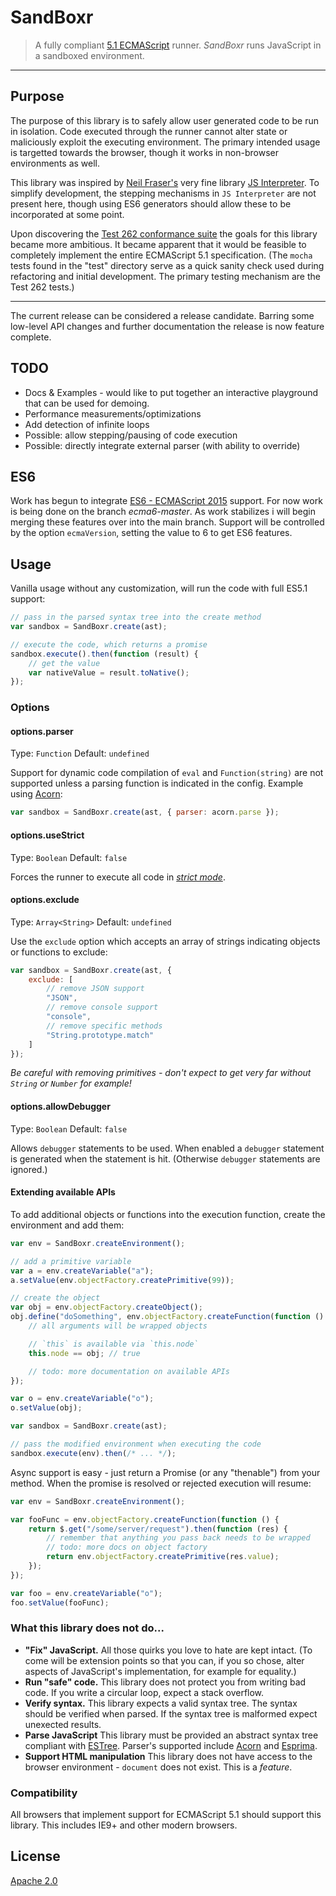 # SandBoxr
> A fully compliant [5.1 ECMAScript](http://www.ecma-international.org/ecma-262/5.1/index.html) runner. _SandBoxr_ runs JavaScript in a sandboxed environment.

-----

## Purpose

The purpose of this library is to safely allow user generated code to be run in isolation. Code executed through the runner cannot alter state or maliciously exploit the executing environment. The primary intended usage is targetted towards the browser, though it works in non-browser environments as well.

This library was inspired by [Neil Fraser's](https://github.com/NeilFraser) very fine library [JS Interpreter](https://github.com/NeilFraser/JS-Interpreter). To simplify development, the stepping mechanisms in `JS Interpreter` are not present here, though using ES6 generators should allow these to be incorporated at some point.

Upon discovering the [Test 262 conformance suite](https://github.com/tc39/test262) the goals for this library became more ambitious. It became apparent that it would be feasible to completely implement the entire ECMAScript 5.1 specification. (The `mocha` tests found in the "test" directory serve as a quick sanity check used during refactoring and initial development. The primary testing mechanism are the Test 262 tests.)

-----

The current release can be considered a release candidate. Barring some low-level API changes and further documentation the release is now feature complete.

## TODO
- Docs & Examples - would like to put together an interactive playground that can be used for demoing.
- Performance measurements/optimizations
- Add detection of infinite loops
- Possible: allow stepping/pausing of code execution
- Possible: directly integrate external parser (with ability to override)

## ES6
Work has begun to integrate [ES6 - ECMAScript 2015](http://www.ecma-international.org/ecma-262/6.0/index.html) support. For now work is being done on the branch _ecma6-master_. As work stabilizes i will begin merging these features over into the main branch. Support will be controlled by the option `ecmaVersion`, setting the value to 6 to get ES6 features.

## Usage

Vanilla usage without any customization, will run the code with full ES5.1 support:

```js
// pass in the parsed syntax tree into the create method
var sandbox = SandBoxr.create(ast);

// execute the code, which returns a promise
sandbox.execute().then(function (result) {
	// get the value
	var nativeValue = result.toNative();
});
```

### Options

#### options.parser
Type: `Function`
Default: `undefined`

Support for dynamic code compilation of `eval` and `Function(string)` are not supported unless a parsing function is indicated in the config. Example using [Acorn](https://github.com/marijnh/acorn):

```js
var sandbox = SandBoxr.create(ast, { parser: acorn.parse });
```

#### options.useStrict
Type: `Boolean`
Default: `false`

Forces the runner to execute all code in *[strict mode](https://developer.mozilla.org/en-US/docs/Web/JavaScript/Reference/Strict_mode)*.

#### options.exclude
Type: `Array<String>`
Default: `undefined`

Use the `exclude` option which accepts an array of strings indicating objects or functions to exclude:

```js
var sandbox = SandBoxr.create(ast, {
	exclude: [
		// remove JSON support
		"JSON",
		// remove console support
		"console",
		// remove specific methods
		"String.prototype.match"
	]
});
```
*Be careful with removing primitives - don't expect to get very far without `String` or `Number` for example!*

#### options.allowDebugger
Type: `Boolean`
Default: `false`

Allows `debugger` statements to be used. When enabled a `debugger` statement is generated when the statement is hit. (Otherwise `debugger` statements are ignored.)

#### Extending available APIs

To add additional objects or functions into the execution function, create the environment and add them:

```js
var env = SandBoxr.createEnvironment();

// add a primitive variable
var a = env.createVariable("a");
a.setValue(env.objectFactory.createPrimitive(99));

// create the object
var obj = env.objectFactory.createObject();
obj.define("doSomething", env.objectFactory.createFunction(function () {
	// all arguments will be wrapped objects

	// `this` is available via `this.node`
	this.node == obj; // true

	// todo: more documentation on available APIs
});

var o = env.createVariable("o");
o.setValue(obj);

var sandbox = SandBoxr.create(ast);

// pass the modified environment when executing the code
sandbox.execute(env).then(/* ... */);
```

Async support is easy - just return a Promise (or any "thenable") from your method. When the promise is resolved or rejected execution will resume:

```js
var env = SandBoxr.createEnvironment();

var fooFunc = env.objectFactory.createFunction(function () {
	return $.get("/some/server/request").then(function (res) {
		// remember that anything you pass back needs to be wrapped
		// todo: more docs on object factory
		return env.objectFactory.createPrimitive(res.value);
	});
});

var foo = env.createVariable("o");
foo.setValue(fooFunc);
```

### What this library does not do...
- **"Fix" JavaScript.** All those quirks you love to hate are kept intact. (To come will be extension points so that you can, if you so chose, alter aspects of JavaScript's implementation, for example for equality.)
- **Run "safe" code.** This library does not protect you from writing bad code. If you write a circular loop, expect a stack overflow.
- **Verify syntax.** This library expects a valid syntax tree. The syntax should be verified when parsed. If the syntax tree is malformed expect unexected results.
- **Parse JavaScript** This library must be provided an abstract syntax tree compliant with [ESTree](https://github.com/estree/estree). Parser's supported include [Acorn](https://github.com/marijnh/acorn) and [Esprima](https://github.com/jquery/esprima).
- **Support HTML manipulation** This library does not have access to the browser environment - `document` does not exist. This is a *feature*.

### Compatibility

All browsers that implement support for ECMAScript 5.1 should support this library. This includes IE9+ and other modern browsers.

## License

[Apache 2.0](LICENSE)